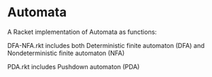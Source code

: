 # Automata
A Racket implementation of Automata as functions:

DFA-NFA.rkt includes both Deterministic finite automaton (DFA) and Nondeterministic finite automaton (NFA)

PDA.rkt includes Pushdown automaton (PDA)
